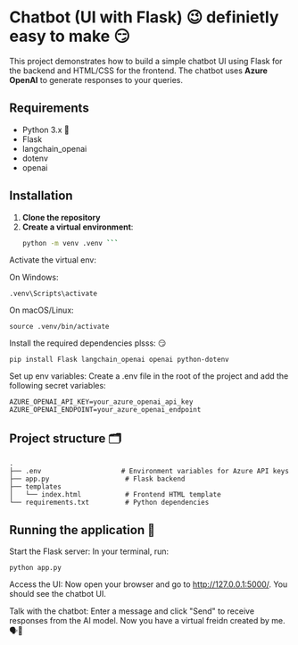 # Chatbot (UI with Flask) 😉 definietly easy to make 😏


This project demonstrates how to build a simple chatbot UI using Flask for the backend and HTML/CSS for the frontend. The chatbot uses **Azure OpenAI** to generate responses to your queries.

## Requirements

- Python 3.x 🐍
- Flask
- langchain_openai
- dotenv
- openai

## Installation

1. **Clone the repository** 
2. **Create a virtual environment**:
   ```bash
   python -m venv .venv ```
Activate the virtual env:

On Windows:
```
.venv\Scripts\activate 
```
On macOS/Linux:
```
source .venv/bin/activate
```
Install the required dependencies plsss: 😏

```
pip install Flask langchain_openai openai python-dotenv
```
Set up env variables: Create a .env file in the root of the project and add the following secret variables:

```
AZURE_OPENAI_API_KEY=your_azure_openai_api_key
AZURE_OPENAI_ENDPOINT=your_azure_openai_endpoint
```

## Project structure 🗂️
```
.
├── .env                    # Environment variables for Azure API keys
├── app.py                   # Flask backend
├── templates
│   └── index.html           # Frontend HTML template
└── requirements.txt         # Python dependencies

```
## Running the application 🚀
Start the Flask server: In your terminal, run:

```
python app.py
```
Access the UI: Now open your browser and go to http://127.0.0.1:5000/. You should see the chatbot UI.

Talk with the chatbot: Enter a message and click "Send" to receive responses from the AI model. Now you have a virtual freidn created by me. 🗣️🤖 